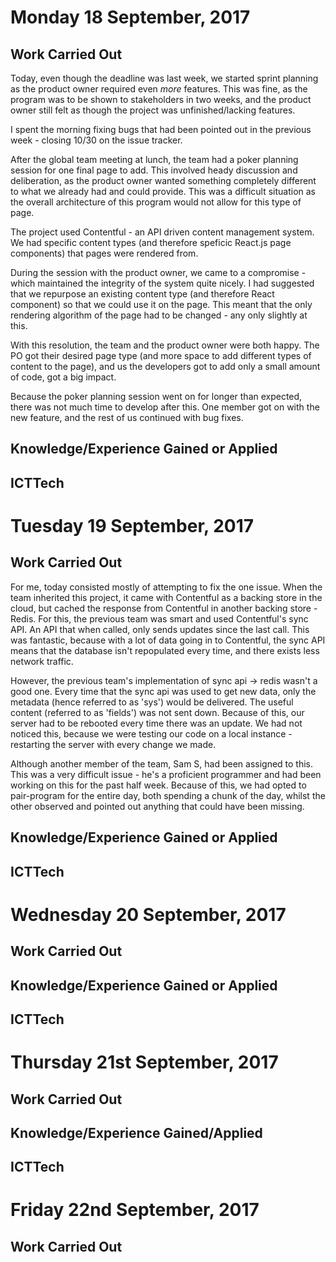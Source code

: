 # Monday 18 September, 2017

## Work Carried Out
Today, even though the deadline was last week, we started sprint planning as the product owner required even *more* features. This was fine, as the program was to be shown to stakeholders in two weeks, and the product owner still felt as though the project was unfinished/lacking features.

I spent the morning fixing bugs that had been pointed out in the previous week - closing 10/30 on the issue tracker.

After the global team meeting at lunch, the team had a poker planning session for one final page to add. This involved heady discussion and deliberation, as the product owner wanted something completely different to what we already had and could provide. This was a difficult situation as the overall architecture of this program would not allow for this type of page. 

The project used Contentful - an API driven content management system. We had specific content types (and therefore speficic React.js page components) that pages were rendered from.

During the session with the product owner, we came to a compromise - which maintained the integrity of the system quite nicely. I had suggested that we repurpose an existing content type (and therefore React component) so that we could use it on the page. This meant that the only rendering algorithm of the page had to be changed - any only slightly at this.

With this resolution, the team and the product owner were both happy. The PO got their desired page type (and more space to add different types of content to the page), and us the developers got to add only a small amount of code, got a big impact.

Because the poker planning session went on for longer than expected, there was not much time to develop after this. One member got on with the new feature, and the rest of us continued with bug fixes.

## Knowledge/Experience Gained or Applied

## ICTTech


# Tuesday 19 September, 2017

## Work Carried Out

For me, today consisted mostly of attempting to fix the one issue. When the team inherited this project, it came with Contentful as a backing store in the cloud, but cached the response from Contentful in another backing store - Redis. For this, the previous team was smart and used Contentful's sync API. An API that when called, only sends updates since the last call. This was fantastic, because with a lot of data going in to Contentful, the sync API means that the database isn't repopulated every time, and there exists less network traffic.

However, the previous team's implementation of sync api -> redis wasn't a good one. Every time that the sync api was used to get new data, only the metadata (hence referred to as 'sys') would be delivered. The useful content (referred to as 'fields') was not sent down. Because of this, our server had to be rebooted every time there was an update. We had not noticed this, because we were testing our code on a local instance - restarting the server with every change we made.

Although another member of the team, Sam S, had been assigned to this. This was a very difficult issue - he's a proficient programmer and had been working on this for the past half week. Because of this, we had opted to pair-program for the entire day, both spending a chunk of the day, whilst the other observed and pointed out anything that could have been missing.


## Knowledge/Experience Gained or Applied

## ICTTech


# Wednesday 20 September, 2017

## Work Carried Out

## Knowledge/Experience Gained or Applied

## ICTTech


# Thursday 21st September, 2017

## Work Carried Out


## Knowledge/Experience Gained/Applied

## ICTTech


# Friday 22nd September, 2017

## Work Carried Out
